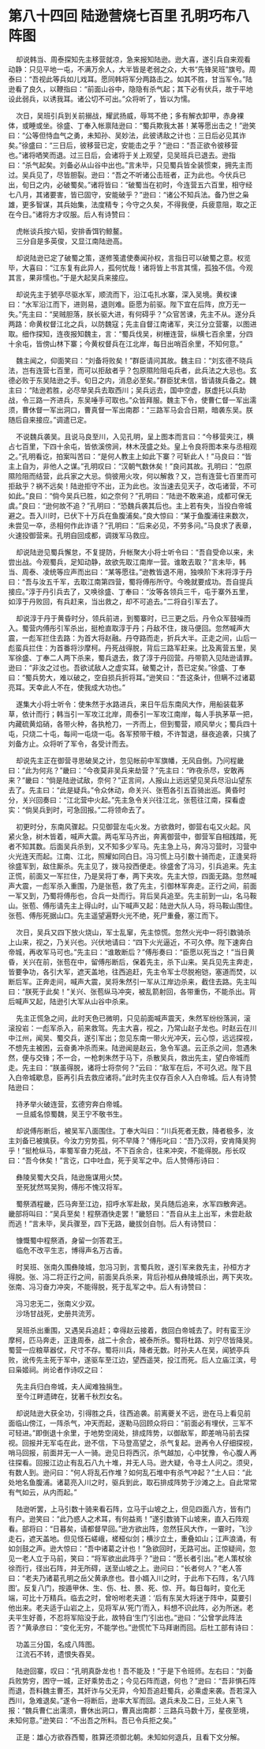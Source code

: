 # 第八十四回 陆逊营烧七百里 孔明巧布八阵图

&nbsp;&nbsp;&nbsp;&nbsp;却说韩当、周泰探知先主移营就凉，急来报知陆逊。逊大喜，遂引兵自来观看动静：只见平地一屯，不满万余人，大半皆是老弱之众，大书“先锋吴班”旗号。周泰曰：“吾视此等兵如儿戏耳。愿同韩将军分两路击之。如其不胜，甘当军令。”陆逊看了良久，以鞭指曰：“前面山谷中，隐隐有杀气起；其下必有伏兵，故于平地设此弱兵，以诱我耳。诸公切不可出。”众将听了，皆以为懦。

&nbsp;&nbsp;&nbsp;&nbsp;次日，吴班引兵到关前搦战，耀武扬威，辱骂不绝；多有解衣卸甲，赤身裸体，或睡或坐。徐盛、丁奉入帐禀陆逊曰：“蜀兵欺我太甚！某等愿出击之！”逊笑曰：“公等但恃血气之勇，未知孙、吴妙法，此彼诱敌之计也：三日后必见其诈矣。”徐盛曰：“三日后，彼移营已定，安能击之乎？”逊曰：“吾正欲令彼移营也。”诸将哂笑而退。过三日后，会诸将于关上观望，见吴班兵已退去。逊指曰：“杀气起矣。刘备必从山谷中出也。”言未毕，只见蜀兵皆全装惯束，拥先主而过。吴兵见了，尽皆胆裂。逊曰：“吾之不听诸公击班者，正为此也。今伏兵已出，旬日之内，必破蜀矣。”诸将皆曰：“破蜀当在初时，今连营五六百里，相守经七八月，其诸要害，皆已固守，安能破乎？”逊曰：“诸公不知兵法。备乃世之枭雄，更多智谋，其兵始集，法度精专；今守之久矣，不得我便，兵疲意阻，取之正在今日。”诸将方才叹服。后人有诗赞曰：

&nbsp;&nbsp;&nbsp;&nbsp;虎帐谈兵按六韬，安排香饵钓鲸鳌。<br>
&nbsp;&nbsp;&nbsp;&nbsp;三分自是多英俊，又显江南陆逊高。<br>

&nbsp;&nbsp;&nbsp;&nbsp;却说陆逊已定了破蜀之策，遂修笺遣使奏闻孙权，言指日可以破蜀之意。权览毕，大喜曰：“江东复有此异人，孤何忧哉！诸将皆上书言其懦，孤独不信。今观其言，果非懦也。”于是大起吴兵来接应。

&nbsp;&nbsp;&nbsp;&nbsp;却说先主于猇亭尽驱水军，顺流而下，沿江屯扎水寨，深入吴境。黄权谏曰：“水军沿江而下，进则易，退则难。臣愿为前驱。陛下宜在后阵，庶万无一失。”先主曰：“吴贼胆落，朕长驱大进，有何碍乎？”众官苦谏，先主不从。遂分兵两路：命黄权督江北之兵，以防魏寇；先主自督江南诸军，夹江分立营寨，以图进取。细作探知，连夜报知魏主，言：“蜀兵伐吴，树栅连营，纵横七百余里，分四十余屯，皆傍山林下寨；今黄权督兵在江北岸，每日出哨百余里，不知何意。”

&nbsp;&nbsp;&nbsp;&nbsp;魏主闻之，仰面笑曰：“刘备将败矣！”群臣请问其故。魏主曰：“刘玄德不晓兵法，岂有连营七百里，而可以拒敌者乎？包原隰险阻屯兵者，此兵法之大忌也。玄德必败于东吴陆逊之手。旬日之内，消息必至矣。”群臣犹未信，皆请拨兵备之。魏主曰：“陆逊若胜，必尽举吴兵去取西川；吴兵远去，国中空虚，朕虚托以兵助战，令三路一齐进兵，东吴唾手可取也。”众皆拜服。魏主下令，使曹仁督一军出濡须，曹休督一军出洞口，曹真督一军出南郡：“三路军马会合日期，暗袭东吴。朕随后自来接应。”调遣已定。

&nbsp;&nbsp;&nbsp;&nbsp;不说魏兵袭吴。且说马良至川，入见孔明，呈上图本而言曰：“今移营夹江，横占七百里，下四十余屯，皆依溪傍涧，林木茂盛之处。皇上令良将图本来与丞相观之。”孔明看讫，拍案叫苦曰：“是何人教主上如此下寨？可斩此人！”马良曰：“皆主上自为，非他人之谋。”孔明叹曰：“汉朝气数休矣！”良问其故。孔明曰：“包原隰险阻而结营，此兵家之大忌。倘彼用火攻，何以解救？又，岂有连营七百里而可拒敌乎？祸不远矣！陆逊拒守不出，正为此也。汝当速去见天子，改屯诸营，不可如此。”良曰：“倘今吴兵已胜，如之奈何？”孔明曰：“陆逊不敢来追，成都可保无虞。”良曰：“逊何故不追？”孔明曰：“恐魏兵袭其后也。主上若有失，当投白帝城避之。吾入川时，已伏下十万兵在鱼腹浦矣。”良大惊曰：“某于鱼腹浦往来数次，未尝见一卒，丞相何作此诈语？”孔明曰：“后来必见，不劳多问。”马良求了表章，火速投御营来。孔明自回成都，调拨军马救应。

&nbsp;&nbsp;&nbsp;&nbsp;却说陆逊见蜀兵懈怠，不复提防，升帐聚大小将士听令曰：“吾自受命以来，未尝出战。今观蜀兵，足知动静，故欲先取江南岸一营。谁敢去取？”言未毕，韩当、周泰、凌统等应声而出曰：“某等愿往。”逊教皆退不用，独唤阶下末将淳于丹曰：“吾与汝五千军，去取江南第四营，蜀将傅彤所守。今晚就要成功。吾自提兵接应。”淳于丹引兵去了，又唤徐盛、丁奉曰：“汝等各领兵三千，屯于寨外五里，如淳于丹败回，有兵赶来，当出救之，却不可追去。”二将自引军去了。

&nbsp;&nbsp;&nbsp;&nbsp;却说淳于丹于黄昏时分，领兵前进，到蜀寨时，已三更之后。丹令众军鼓噪而入。蜀营内傅彤引军杀出，挺枪直取淳于丹；丹敌不住，拨马便回。忽然喊声大震，一彪军拦住去路：为首大将赵融。丹夺路而走，折兵大半。正走之间，山后一彪蛮兵拦住：为首番将沙摩柯。丹死战得脱，背后三路军赶来。比及离营五里，吴军徐盛、丁奉二人两下杀来，蜀兵退去，救了淳于丹回营。丹带箭入见陆逊请罪。逊曰：“非汝之过也。吾欲试敌人之虚实耳。破蜀之计，吾已定矣。”徐盛、丁奉曰：“蜀兵势大，难以破之，空自损兵折将耳。”逊笑曰：“吾这条计，但瞒不过诸葛亮耳。天幸此人不在，使我成大功也。”

&nbsp;&nbsp;&nbsp;&nbsp;遂集大小将士听令：使朱然于水路进兵，来日午后东南风大作，用船装载茅草，依计而行；韩当引一军攻江北岸，周泰引一军攻江南岸，每人手执茅草一把，内藏硫黄焰硝，各带火种，各执枪刀，一齐而上，但到蜀营，顺风举火；蜀兵四十屯，只烧二十屯，每间一屯烧一屯。各军预带干粮，不许暂退，昼夜追袭，只擒了刘备方止。众将听了军令，各受计而去。

&nbsp;&nbsp;&nbsp;&nbsp;却说先主正在御营寻思破吴之计，忽见帐前中军旗幡，无风自倒。乃问程畿曰：“此为何兆？”畿曰：“今夜莫非吴兵来劫营？”先主曰：“昨夜杀尽，安敢再来？”畿曰：“倘是陆逊试敌，奈何？”正言间，人报山上远远望见吴兵尽沿山望东去了。先主曰：“此是疑兵。”令众休动，命关兴、张苞各引五百骑出巡。黄昏时分，关兴回奏曰：“江北营中火起。”先主急令关兴往江北，张苞往江南，探看虚实：“倘吴兵到时，可急回报。”二将领命去了。

&nbsp;&nbsp;&nbsp;&nbsp;初更时分，东南风骤起。只见御营左屯火发。方欲救时，御营右屯又火起。风紧火急，树木皆着，喊声大震。两屯军马齐出，奔离御营中，御营军自相践踏，死者不知其数。后面吴兵杀到，又不知多少军马。先主急上马，奔冯习营时，习营中火光连天而起。江南、江北，照耀如同白日。冯习慌上马引数十骑而走，正逢吴将徐盛军到，敌住厮杀。先主见了，拨马投西便走。徐盛舍了冯习，引兵追来。先主正慌，前面又一军拦住，乃是吴将丁奉，两下夹攻。先主大惊，四面无路。忽然喊声大震，一彪军杀入重围，乃是张苞，救了先主，引御林军奔走。正行之间，前面一军又到，乃蜀将傅彤也，合兵一处而行。背后吴兵追至。先主前到一山，名马鞍山。张苞、傅彤请先主上得山时，山下喊声又起：陆逊大队人马，将马鞍山围住。张苞、傅彤死据山口。先主遥望遍野火光不绝，死尸重叠，塞江而下。

&nbsp;&nbsp;&nbsp;&nbsp;次日，吴兵又四下放火烧山，军士乱窜，先主惊慌。忽然火光中一将引数骑杀上山来，视之，乃关兴也。兴伏地请曰：“四下火光逼近，不可久停。陛下速奔白帝城，再收军马可也。”先主曰：“谁敢断后？”傅彤奏曰：“臣愿以死当之！”当日黄昏，关兴在前，张苞在中，留傅彤断后，保着先主，杀下山来。吴兵见先主奔走，皆要争功，各引大军，遮天盖地，往西追赶，先主令军士尽脱袍铠，塞道而焚，以断后军。正奔走间，喊声大震，吴将朱然引一军从江岸边杀来，截住去路。先主叫曰：“朕死于此矣！”关兴、张苞纵马冲突，被乱箭射回，各带重伤，不能杀出。背后喊声又起，陆逊引大军从山谷中杀来。

&nbsp;&nbsp;&nbsp;&nbsp;先主正慌急之间，此时天色已微明，只见前面喊声震天，朱然军纷纷落涧，滚滚投岩：一彪军杀入，前来救驾。先主大喜，视之，乃常山赵子龙也。时赵云在川中江州，闻吴、蜀交兵，遂引军出；忽见东南一带火光冲天，云心惊，远远探视，不想先主被困，云奋勇冲杀而来。陆逊闻是赵云，急令军退。云正杀之间，忽遇朱然，便与交锋；不一合，一枪刺朱然于马下，杀散吴兵，救出先主，望白帝城而走。先主曰：“朕虽得脱，诸将士将奈何？”云曰：“敌军在后，不可久迟。陛下且入白帝城歇息，臣再引兵去救应诸将。”此时先主仅存百余人入白帝城。后人有诗赞陆逊曰：

&nbsp;&nbsp;&nbsp;&nbsp;持矛举火破连营，玄德穷奔白帝城。<br>
&nbsp;&nbsp;&nbsp;&nbsp;一旦威名惊蜀魏，吴王宁不敬书生。<br>

&nbsp;&nbsp;&nbsp;&nbsp;却说傅彤断后，被吴军八面围住。丁奉大叫曰：“川兵死者无数，降者极多，汝主刘备已被擒获。今汝力穷势孤，何不早降？”傅彤叱曰：“吾乃汉将，安肯降吴狗乎！”挺枪纵马，率蜀军奋力死战，不下百余合，往来冲突，不能得脱。彤长叹曰：“吾今休矣！”言讫，口中吐血，死于吴军之中。后人赞傅彤诗曰：

&nbsp;&nbsp;&nbsp;&nbsp;彝陵吴蜀大交兵，陆逊施谋用火焚。<br>
&nbsp;&nbsp;&nbsp;&nbsp;至死犹然骂吴狗，傅彤不愧汉将军。<br>

&nbsp;&nbsp;&nbsp;&nbsp;蜀祭酒程畿，匹马奔至江边，招呼水军赴敌，吴兵随后追来，水军四散奔逃。畿部将叫曰：“吴兵至矣！程祭酒快走罢！”畿怒曰：“吾自从主上出军，未尝赴敌而逃！”言未毕，吴兵骤至，四下无路，畿拔剑自刎。后人有诗赞曰：

&nbsp;&nbsp;&nbsp;&nbsp;慷慨蜀中程祭酒，身留一剑答君王。<br>
&nbsp;&nbsp;&nbsp;&nbsp;临危不改平生志，博得声名万古香。<br>

&nbsp;&nbsp;&nbsp;&nbsp;时吴班、张南久围彝陵城，忽冯习到，言蜀兵败，遂引军来救先主，孙桓方才得脱。张、冯二将正行之间，前面吴兵杀来，背后孙桓从彝陵城杀出，两下夹攻。张南、冯习奋力冲突，不能得脱，死于乱军之中。后人有诗赞曰：

&nbsp;&nbsp;&nbsp;&nbsp;冯习忠无二，张南义少双。<br>
&nbsp;&nbsp;&nbsp;&nbsp;沙场甘战死，史册共流芳。<br>

&nbsp;&nbsp;&nbsp;&nbsp;吴班杀出重围，又遇吴兵追赶；幸得赵云接着，救回白帝城去了。时有蛮王沙摩柯，匹马奔走，正逢周泰，战二十余合，被泰所杀。蜀将杜路、刘宁尽皆降吴。蜀营一应粮草器仗，尺寸不存。蜀将川兵，降者无数。时孙夫人在吴，闻猇亭兵败，讹传先主死于军中，遂驱车至江边，望西遥哭，投江而死。后人立庙江滨，号曰枭姬祠。尚论者作诗叹之曰：

&nbsp;&nbsp;&nbsp;&nbsp;先主兵归白帝城，夫人闻难独捐生。<br>
&nbsp;&nbsp;&nbsp;&nbsp;至今江畔遗碑在，犹著千秋烈女名。<br>

&nbsp;&nbsp;&nbsp;&nbsp;却说陆逊大获全功，引得胜之兵，往西追袭。前离夔关不远，逊在马上看见前面临山傍江，一阵杀气，冲天而起，遂勒马回顾众将曰：“前面必有埋伏，三军不可轻进。”即倒退十余里，于地势空阔处，排成阵势，以御敌军，即差哨马前去探视。回报并无军屯在此，逊不信，下马登高望之，杀气复起。逊再令人仔细探视，哨马回报，前面并无一人一骑。逊见日将西沉，杀气越加，心中犹豫，令心腹人再往探看。回报江边止有乱石八九十堆，并无人马。逊大疑，令寻土人问之。须臾，有数人到。逊问曰：“何人将乱石作堆？如何乱石堆中有杀气冲起？”土人曰：“此处地名鱼腹浦。诸葛亮入川之时，驱兵到此，取石排成阵势于沙滩之上。自此常常有气如云，从内而起。”

&nbsp;&nbsp;&nbsp;&nbsp;陆逊听罢，上马引数十骑来看石阵，立马于山坡之上，但见四面八方，皆有门有户。逊笑曰：“此乃惑人之术耳，有何益焉！”遂引数骑下山坡来，直入石阵观看。部将曰：“日暮矣，请都督早回。”逊方欲出阵，忽然狂风大作，一霎时，飞沙走石，遮天盖地。但见怪石嵯峨，槎桠似剑；横沙立土，重叠如山；江声浪涌，有如剑鼓之声。逊大惊曰：“吾中诸葛之计也！”急欲回时，无路可出。正惊疑间，忽见一老人立于马前，笑曰：“将军欲出此阵乎？”逊曰：“愿长者引出。”老人策杖徐徐而行，径出石阵，并无所碍，送至山坡之上。逊问曰：“长者何人？”老人答曰：“老夫乃诸葛孔明之岳父黄承彦也。昔小婿入川之时，于此布下石阵，名‘八阵图’。反复八门，按遁甲休、生、伤、杜、景、死、惊、开。每日每时，变化无端，可比十万精兵。临去之时，曾吩咐老夫道：‘后有东吴大将迷于阵中，莫要引他出来。老夫适于山岩之上，见将军从‘死门’而入，料想不识此阵，必为所迷。老夫平生好善，不忍将军陷没于此，故特自‘生门’引出也。”逊曰：“公曾学此阵法否？”黄承彦曰：“变化无穷，不能学也。”逊慌忙下马拜谢而回。后杜工部有诗曰：

&nbsp;&nbsp;&nbsp;&nbsp;功盖三分国，名成八阵图。<br>
&nbsp;&nbsp;&nbsp;&nbsp;江流石不转，遗恨失吞吴。<br>

&nbsp;&nbsp;&nbsp;&nbsp;陆逊回寨，叹曰：“孔明真卧龙也！吾不能及！”于是下令班师。左右曰：“刘备兵败势穷，困守一城，正好乘势击之；今见石阵而退，何也？”逊曰：“吾非惧石阵而退，吾料魏主曹丕，其奸诈与父无异，今知吾追赶蜀兵，必乘虚来袭。吾若深入西川，急难退矣。”遂令一将断后，逊率大军而回。退兵未及二日，三处人来飞报：“魏兵曹仁出濡须，曹休出洞口，曹真出南郡：三路兵马数十万，星夜至境，未知何意。”逊笑曰：“不出吾之所料。吾已令兵拒之矣。”

&nbsp;&nbsp;&nbsp;&nbsp;正是：雄心方欲吞西蜀，胜算还须御北朝。未知如何退兵，且看下文分解。

